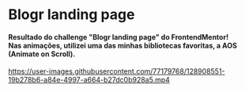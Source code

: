<h1> Blogr landing page </h1>
<h4> Resultado do challenge "Blogr landing page" do FrontendMentor! <br/>
Nas animações, utilizei uma das minhas bibliotecas favoritas, a AOS (Animate on Scroll). </h4> 

https://user-images.githubusercontent.com/77179768/128908551-19b278b6-a84e-4997-a664-b27dc0b928a5.mp4
